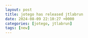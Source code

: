 ```yaml
---
layout: post
title: jotego has released jtlabrun
date: 2024-08-09 22:10:27 +0000
categories: [jotego, jtlabrun]
tags: [new]
---
```


